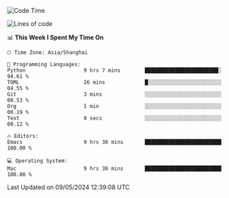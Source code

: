 <!--START_SECTION:waka-->
![Code Time](http://img.shields.io/badge/Code%20Time-1%2C951%20hrs%2028%20mins-blue)

![Lines of code](https://img.shields.io/badge/From%20Hello%20World%20I%27ve%20Written-306.0%20thousand%20lines%20of%20code-blue)

📊 **This Week I Spent My Time On** 

```text
🕑︎ Time Zone: Asia/Shanghai

💬 Programming Languages: 
Python                   9 hrs 7 mins        ████████████████████████░   94.61 % 
TOML                     26 mins             █░░░░░░░░░░░░░░░░░░░░░░░░   04.55 % 
Git                      3 mins              ░░░░░░░░░░░░░░░░░░░░░░░░░   00.53 % 
Org                      1 min               ░░░░░░░░░░░░░░░░░░░░░░░░░   00.19 % 
Text                     0 secs              ░░░░░░░░░░░░░░░░░░░░░░░░░   00.12 % 

🔥 Editors: 
Emacs                    9 hrs 38 mins       █████████████████████████   100.00 % 

💻 Operating System: 
Mac                      9 hrs 38 mins       █████████████████████████   100.00 % 
```


 Last Updated on 09/05/2024 12:39:08 UTC
<!--END_SECTION:waka-->
